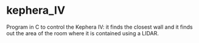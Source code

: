 # kephera_IV
Program in C to control the Kephera IV: it finds the closest wall and it finds out the area of the room where it is contained using a LIDAR.
